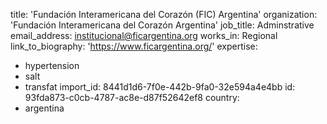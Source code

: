 title: 'Fundación Interamericana del Corazón (FIC) Argentina'
organization: 'Fundación Interamericana del Corazón Argentina'
job_title: Adminstrative
email_address: institucional@ficargentina.org
works_in: Regional
link_to_biography: 'https://www.ficargentina.org/'
expertise:
  - hypertension
  - salt
  - transfat
import_id: 8441d1d6-7f0e-442b-9fa0-32e594a4e4bb
id: 93fda873-c0cb-4787-ac8e-d87f52642ef8
country:
  - argentina
